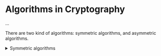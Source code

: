 # Algorithms in Cryptography

...

There are two kind of algorithms: symmetric algorithms, and asymmetric algorithms.

<details class="details-e">
<summary>Symmetric algorithms</summary>

In symmetric algorithms, **both** of the sender and the receiver know the key: k.

* **A** use an algorithm C to encrypt the message with the key k, generating a cipher (`message encrypté`) c : `c = C(k, m)`
* **B** use an angorithm D to decrypt the message with the same key k : `m = D(k, c)`
</details>